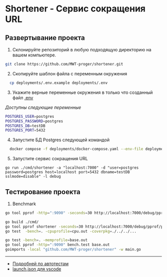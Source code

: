 # Shortener - Сервис сокращения URL



## Развертывание проекта

1. Склонируйте репозиторий в любую подходящую директорию на вашем компьютере.

```bash
git clone https://github.com/MWT-proger/shortener.git
```


2. Скопируйте шаблон файла с переменным окружения

```bash
  cp deployments/.env.example deployments/.env
```

3. Укажите верные переменные окружения в только что созданный файл [.env](deployments/.env)

*Доступны следующие переменные*
```bash
POSTGRES_USER=postgres
POSTGRES_PASSWORD=postgres
POSTGRES_DB=testDB
POSTGRES_PORT=5432
```
4. Запустите БД Postgres следующей командой

```bash
  docker compose -f deployments/docker-compose.yaml --env-file deployments/.env up -d
```

5. Запустите cервис сокращения URL

```
go run ./cmd/shortener -a "localhost:7000" -d "user=postgres password=postgres host=localhost port=5432 dbname=testDB sslmode=disable" -l debug
```

## Тестирование проекта

1. Benchmark 

```bash
go tool pprof -http=":9090" -seconds=30 http://localhost:7000/debug/pprof/profile 
```

```bash
go build ./cmd/
go tool pprof shortener -seconds=30 http://localhost:7000/debug/pprof/profile 
go test  -bench=. -cpuprofile=cpu.out -coverpkg=./../../...

go test -bench=. -memprofile=base.out
go tool pprof -http=":9090" bench.test base.out 
goimports -local "github.com/MWT-proger/shortener" -w main.go 
```


________________________________________________
- [Подробней по автотестам](docs/auto_tests.md)
- [launch.json для vscode](docs/vscode.md)


